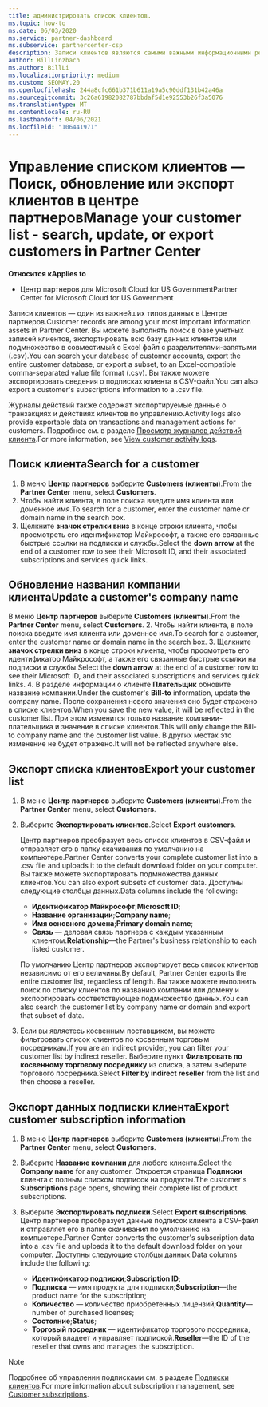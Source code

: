 ```yaml
---
title: администрировать список клиентов.
ms.topic: how-to
ms.date: 06/03/2020
ms.service: partner-dashboard
ms.subservice: partnercenter-csp
description: Записи клиентов являются самыми важными информационными ресурсами. Узнайте, как просматривать, искать, обновлять & экспортировать сведения в списке клиентов центра партнеров.
author: BillLinzbach
ms.author: BillLi
ms.localizationpriority: medium
ms.custom: SEOMAY.20
ms.openlocfilehash: 244a8cfc661b371b611a19a5c90ddf131b42a46a
ms.sourcegitcommit: 3c26a61982082787bbdaf5d1e92553b26f3a5076
ms.translationtype: MT
ms.contentlocale: ru-RU
ms.lasthandoff: 04/06/2021
ms.locfileid: "106441971"
---
```

# <a name="manage-your-customer-list---search-update-or-export-customers-in-partner-center"></a><span data-ttu-id="82ac2-104">Управление списком клиентов — Поиск, обновление или экспорт клиентов в центре партнеров</span><span class="sxs-lookup"><span data-stu-id="82ac2-104">Manage your customer list - search, update, or export customers in Partner Center</span></span>

<span data-ttu-id="82ac2-105">**Относится к**</span><span class="sxs-lookup"><span data-stu-id="82ac2-105">**Applies to**</span></span>

- <span data-ttu-id="82ac2-106">Центр партнеров для Microsoft Cloud for US Government</span><span class="sxs-lookup"><span data-stu-id="82ac2-106">Partner Center for Microsoft Cloud for US Government</span></span>

<span data-ttu-id="82ac2-107">Записи клиентов — один из важнейших типов данных в Центре партнеров.</span><span class="sxs-lookup"><span data-stu-id="82ac2-107">Customer records are among your most important information assets in Partner Center.</span></span> <span data-ttu-id="82ac2-108">Вы можете выполнять поиск в базе учетных записей клиентов, экспортировать всю базу данных клиентов или подмножество в совместимый с Excel файл с разделителями-запятыми (.csv).</span><span class="sxs-lookup"><span data-stu-id="82ac2-108">You can search your database of customer accounts, export the entire customer database, or export a subset, to an Excel-compatible comma-separated value file format (.csv).</span></span> <span data-ttu-id="82ac2-109">Вы также можете экспортировать сведения о подписках клиента в CSV-файл.</span><span class="sxs-lookup"><span data-stu-id="82ac2-109">You can also export a customer's subscriptions information to a .csv file.</span></span>

<span data-ttu-id="82ac2-110">Журналы действий также содержат экспортируемые данные о транзакциях и действиях клиентов по управлению.</span><span class="sxs-lookup"><span data-stu-id="82ac2-110">Activity logs also provide exportable data on transactions and management actions for customers.</span></span> <span data-ttu-id="82ac2-111">Подробнее см. в разделе [Просмотр журналов действий клиента](activity-logs.md).</span><span class="sxs-lookup"><span data-stu-id="82ac2-111">For more information, see [View customer activity logs](activity-logs.md).</span></span>

## <a name="search-for-a-customer"></a><span data-ttu-id="82ac2-112">Поиск клиента</span><span class="sxs-lookup"><span data-stu-id="82ac2-112">Search for a customer</span></span>

1. <span data-ttu-id="82ac2-113">В меню **Центр партнеров** выберите **Customers (клиенты**).</span><span class="sxs-lookup"><span data-stu-id="82ac2-113">From the **Partner Center** menu, select **Customers**.</span></span>
2. <span data-ttu-id="82ac2-114">Чтобы найти клиента, в поле поиска введите имя клиента или доменное имя.</span><span class="sxs-lookup"><span data-stu-id="82ac2-114">To search for a customer, enter the customer name or domain name in the search box.</span></span>
3. <span data-ttu-id="82ac2-115">Щелкните **значок стрелки вниз** в конце строки клиента, чтобы просмотреть его идентификатор Майкрософт, а также его связанные быстрые ссылки на подписки и службы.</span><span class="sxs-lookup"><span data-stu-id="82ac2-115">Select the **down arrow** at the end of a customer row to see their Microsoft ID, and their associated subscriptions and services quick links.</span></span>

## <a name="update-a-customers-company-name"></a><span data-ttu-id="82ac2-116">Обновление названия компании клиента</span><span class="sxs-lookup"><span data-stu-id="82ac2-116">Update a customer's company name</span></span>

<span data-ttu-id="82ac2-117">В меню **Центр партнеров** выберите **Customers (клиенты**).</span><span class="sxs-lookup"><span data-stu-id="82ac2-117">From the **Partner Center** menu, select **Customers**.</span></span>
2. <span data-ttu-id="82ac2-118">Чтобы найти клиента, в поле поиска введите имя клиента или доменное имя.</span><span class="sxs-lookup"><span data-stu-id="82ac2-118">To search for a customer, enter the customer name or domain name in the search box.</span></span>
3. <span data-ttu-id="82ac2-119">Щелкните **значок стрелки вниз** в конце строки клиента, чтобы просмотреть его идентификатор Майкрософт, а также его связанные быстрые ссылки на подписки и службы.</span><span class="sxs-lookup"><span data-stu-id="82ac2-119">Select the **down arrow** at the end of a customer row to see their Microsoft ID, and their associated subscriptions and services quick links.</span></span>
4. <span data-ttu-id="82ac2-120">В разделе информации о клиенте **Плательщик** обновите название компании.</span><span class="sxs-lookup"><span data-stu-id="82ac2-120">Under the customer's **Bill-to** information, update the company name.</span></span> <span data-ttu-id="82ac2-121">После сохранения нового значения оно будет отражено в списке клиентов.</span><span class="sxs-lookup"><span data-stu-id="82ac2-121">When you save the new value, it will be reflected in the customer list.</span></span> <span data-ttu-id="82ac2-122">При этом изменится только название компании-плательщика и значение в списке клиентов.</span><span class="sxs-lookup"><span data-stu-id="82ac2-122">This will only change the Bill-to company name and the customer list value.</span></span> <span data-ttu-id="82ac2-123">В других местах это изменение не будет отражено.</span><span class="sxs-lookup"><span data-stu-id="82ac2-123">It will not be reflected anywhere else.</span></span>

## <a name="export-your-customer-list"></a><span data-ttu-id="82ac2-124">Экспорт списка клиентов</span><span class="sxs-lookup"><span data-stu-id="82ac2-124">Export your customer list</span></span>

1. <span data-ttu-id="82ac2-125">В меню **Центр партнеров** выберите **Customers (клиенты**).</span><span class="sxs-lookup"><span data-stu-id="82ac2-125">From the **Partner Center** menu, select **Customers**.</span></span>
2. <span data-ttu-id="82ac2-126">Выберите **Экспортировать клиентов**.</span><span class="sxs-lookup"><span data-stu-id="82ac2-126">Select **Export customers**.</span></span>

   <span data-ttu-id="82ac2-127">Центр партнеров преобразует весь список клиентов в CSV-файл и отправляет его в папку скачивания по умолчанию на компьютере.</span><span class="sxs-lookup"><span data-stu-id="82ac2-127">Partner Center converts your complete customer list into a .csv file and uploads it to the default download folder on your computer.</span></span> <span data-ttu-id="82ac2-128">Вы также можете экспортировать подмножества данных клиентов.</span><span class="sxs-lookup"><span data-stu-id="82ac2-128">You can also export subsets of customer data.</span></span> <span data-ttu-id="82ac2-129">Доступны следующие столбцы данных.</span><span class="sxs-lookup"><span data-stu-id="82ac2-129">Data columns include the following:</span></span>

   - <span data-ttu-id="82ac2-130">**Идентификатор Майкрософт**;</span><span class="sxs-lookup"><span data-stu-id="82ac2-130">**Microsoft ID**;</span></span>
   - <span data-ttu-id="82ac2-131">**Название организации**;</span><span class="sxs-lookup"><span data-stu-id="82ac2-131">**Company name**;</span></span>
   - <span data-ttu-id="82ac2-132">**Имя основного домена**;</span><span class="sxs-lookup"><span data-stu-id="82ac2-132">**Primary domain name**;</span></span>
   - <span data-ttu-id="82ac2-133">**Связь** — деловая связь партнера с каждым указанным клиентом.</span><span class="sxs-lookup"><span data-stu-id="82ac2-133">**Relationship**—the Partner's business relationship to each listed customer.</span></span>

    <span data-ttu-id="82ac2-134">По умолчанию Центр партнеров экспортирует весь список клиентов независимо от его величины.</span><span class="sxs-lookup"><span data-stu-id="82ac2-134">By default, Partner Center exports the entire customer list, regardless of length.</span></span> <span data-ttu-id="82ac2-135">Вы также можете выполнить поиск по списку клиентов по названию компании или домену и экспортировать соответствующее подмножество данных.</span><span class="sxs-lookup"><span data-stu-id="82ac2-135">You can also search the customer list by company name or domain and export that subset of data.</span></span>

3. <span data-ttu-id="82ac2-136">Если вы являетесь косвенным поставщиком, вы можете фильтровать список клиентов по косвенным торговым посредникам.</span><span class="sxs-lookup"><span data-stu-id="82ac2-136">If you are an indirect provider, you can filter your customer list by indirect reseller.</span></span> <span data-ttu-id="82ac2-137">Выберите пункт **Фильтровать по косвенному торговому посреднику** из списка, а затем выберите торгового посредника.</span><span class="sxs-lookup"><span data-stu-id="82ac2-137">Select **Filter by indirect reseller** from the list and then choose a reseller.</span></span>


## <a name="export-customer-subscription-information"></a><span data-ttu-id="82ac2-138">Экспорт данных подписки клиента</span><span class="sxs-lookup"><span data-stu-id="82ac2-138">Export customer subscription information</span></span>

1. <span data-ttu-id="82ac2-139">В меню **Центр партнеров** выберите **Customers (клиенты**).</span><span class="sxs-lookup"><span data-stu-id="82ac2-139">From the **Partner Center** menu, select **Customers**.</span></span>

2. <span data-ttu-id="82ac2-140">Выберите **Название компании** для любого клиента.</span><span class="sxs-lookup"><span data-stu-id="82ac2-140">Select the **Company name** for any customer.</span></span> <span data-ttu-id="82ac2-141">Откроется страница **Подписки** клиента с полным списком подписок на продукты.</span><span class="sxs-lookup"><span data-stu-id="82ac2-141">The customer's **Subscriptions** page opens, showing their complete list of product subscriptions.</span></span>

3. <span data-ttu-id="82ac2-142">Выберите **Экспортировать подписки**.</span><span class="sxs-lookup"><span data-stu-id="82ac2-142">Select **Export subscriptions**.</span></span> <span data-ttu-id="82ac2-143">Центр партнеров преобразует данные подписок клиента в CSV-файл и отправляет его в папке скачивания по умолчанию на компьютере.</span><span class="sxs-lookup"><span data-stu-id="82ac2-143">Partner Center converts the customer's subscription data into a .csv file and uploads it to the default download folder on your computer.</span></span> <span data-ttu-id="82ac2-144">Доступны следующие столбцы данных.</span><span class="sxs-lookup"><span data-stu-id="82ac2-144">Data columns include the following:</span></span>
   - <span data-ttu-id="82ac2-145">**Идентификатор подписки**;</span><span class="sxs-lookup"><span data-stu-id="82ac2-145">**Subscription ID**;</span></span>
   - <span data-ttu-id="82ac2-146">**Подписка** — имя продукта для подписки;</span><span class="sxs-lookup"><span data-stu-id="82ac2-146">**Subscription**—the product name for the subscription;</span></span>
   - <span data-ttu-id="82ac2-147">**Количество** — количество приобретенных лицензий;</span><span class="sxs-lookup"><span data-stu-id="82ac2-147">**Quantity**—number of purchased licenses;</span></span>
   - <span data-ttu-id="82ac2-148">**Состояние**;</span><span class="sxs-lookup"><span data-stu-id="82ac2-148">**Status**;</span></span>
   - <span data-ttu-id="82ac2-149">**Торговый посредник** — идентификатор торгового посредника, который владеет и управляет подпиской.</span><span class="sxs-lookup"><span data-stu-id="82ac2-149">**Reseller**—the ID of the reseller that owns and manages the subscription.</span></span>

> [!NOTE]  
> <span data-ttu-id="82ac2-150">Подробнее об управлении подписками см. в разделе [Подписки клиентов](customer-subscriptions.md).</span><span class="sxs-lookup"><span data-stu-id="82ac2-150">For more information about subscription management, see [Customer subscriptions](customer-subscriptions.md).</span></span>
